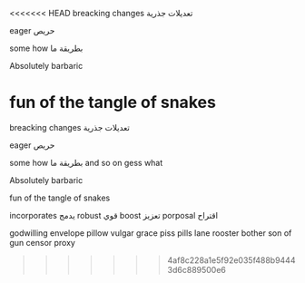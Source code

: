 <<<<<<< HEAD
﻿breacking changes
تعديلات جذرية

eager
حريص


some how
بطريقة ما



Absolutely barbaric


fun of the tangle of snakes
=======
﻿breacking changes
تعديلات جذرية

eager
حريص


some how
بطريقة ما
and so on
gess what


Absolutely barbaric


fun of the tangle of snakes

incorporates يدمج
robust قوي
boost تعزيز
porposal اقتراح

godwilling
envelope
pillow
vulgar
grace
piss
pills
lane
rooster
bother
son of gun
censor
proxy
>>>>>>> 4af8c228a1e5f92e035f488b94443d6c889500e6
